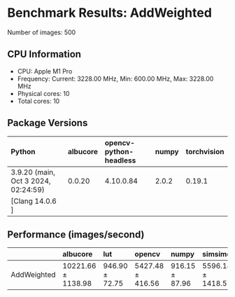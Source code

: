 # Benchmark Results: AddWeighted

Number of images: 500

## CPU Information

- CPU: Apple M1 Pro
- Frequency: Current: 3228.00 MHz, Min: 600.00 MHz, Max: 3228.00 MHz
- Physical cores: 10
- Total cores: 10

## Package Versions

| Python                                | albucore   | opencv-python-headless   | numpy   | torchvision   |
|:--------------------------------------|:-----------|:-------------------------|:--------|:--------------|
| 3.9.20 (main, Oct  3 2024, 02:24:59)  | 0.0.20     | 4.10.0.84                | 2.0.2   | 0.19.1        |
| [Clang 14.0.6 ]                       |            |                          |         |               |

## Performance (images/second)

|             | albucore           | lut            | opencv           | numpy          | simsimd           |
|:------------|:-------------------|:---------------|:-----------------|:---------------|:------------------|
| AddWeighted | 10221.66 ± 1138.98 | 946.90 ± 72.75 | 5427.48 ± 416.56 | 916.15 ± 87.96 | 5596.14 ± 1418.57 |
